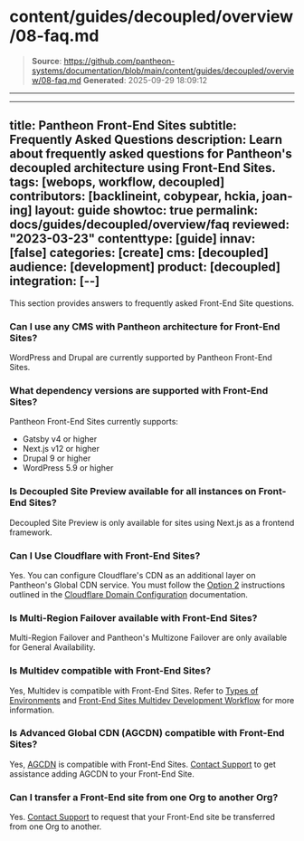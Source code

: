 # content/guides/decoupled/overview/08-faq.md

> **Source**: https://github.com/pantheon-systems/documentation/blob/main/content/guides/decoupled/overview/08-faq.md
> **Generated**: 2025-09-29 18:09:12

---

---
title: Pantheon Front-End Sites
subtitle: Frequently Asked Questions
description: Learn about frequently asked questions for Pantheon's decoupled architecture using Front-End Sites.
tags: [webops, workflow, decoupled]
contributors: [backlineint, cobypear, hckia, joan-ing]
layout: guide
showtoc: true
permalink: docs/guides/decoupled/overview/faq
reviewed: "2023-03-23"
contenttype: [guide]
innav: [false]
categories: [create]
cms: [decoupled]
audience: [development]
product: [decoupled]
integration: [--]
---

This section provides answers to frequently asked Front-End Site questions.

### Can I use any CMS with Pantheon architecture for Front-End Sites?

WordPress and Drupal are currently supported by Pantheon Front-End Sites.

### What dependency versions are supported with Front-End Sites?

Pantheon Front-End Sites currently supports:

- Gatsby v4 or higher
- Next.js v12 or higher
- Drupal 9 or higher
- WordPress 5.9 or higher

### Is Decoupled Site Preview available for all instances on Front-End Sites?

Decoupled Site Preview is only available for sites using Next.js as a frontend framework.

### Can I Use Cloudflare with Front-End Sites?

Yes. You can configure Cloudflare's CDN as an additional layer on Pantheon's Global CDN service. You must follow the [Option 2](/cloudflare#option-2-use-cloudflares-cdn-stacked-on-top-of-pantheons-global-cdn) instructions outlined in the [Cloudflare Domain Configuration](/cloudflare) documentation.

### Is Multi-Region Failover available with Front-End Sites?

Multi-Region Failover and Pantheon's Multizone Failover are only available for General Availability.

### Is Multidev compatible with Front-End Sites?

Yes, Multidev is compatible with Front-End Sites. Refer to [Types of Environments](/guides/decoupled/overview/considerations#types-of-environments) and [Front-End Sites Multidev Development Workflow](/guides/decoupled/overview/considerations#front-end-sites-multidev-development-workflow) for more information.

### Is Advanced Global CDN (AGCDN) compatible with Front-End Sites?

Yes, [AGCDN](/guides/agcdn) is compatible with Front-End Sites. [Contact Support](/guides/support/contact-support/) to get assistance adding AGCDN to your Front-End Site.

### Can I transfer a Front-End site from one Org to another Org?

Yes. [Contact Support](/guides/support/contact-support/) to request that your Front-End site be transferred from one Org to another.
